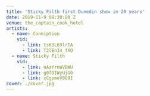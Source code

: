 ```yaml
---
title: 'Sticky Filth first Dunedin show in 20 years'
date: 2019-11-9 08:30:00 Z
venue: the_captain_cook_hotel
artists:
  - name: Conniption
    vid:
      - link: tsK3L69lrTA
      - link: T2lEn34_fXQ
  - name: Sticky Filth
    vid:
      - link: nAzYrnWVBWU
      - link: g0fDIWyUjG0
      - link: xCgpmeV0G9I
cover: ./cover.jpg
---
```


